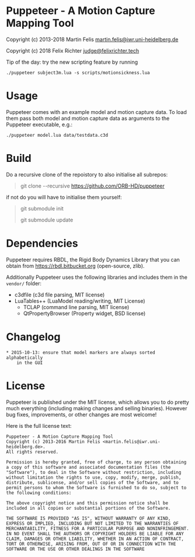 Puppeteer - A Motion Capture Mapping Tool
=========================================
Copyright (c) 2013-2018 Martin Felis <martin.felis@iwr.uni-heidelberg.de>

Copyright (c) 2018 Felix Richter <judge@felixrichter.tech>

Tip of the day: try the new scripting feature by running

    ./puppeteer subject3m.lua -s scripts/motionsickness.lua
    
# Usage

Puppeteer comes with an example model and motion capture data. To load them
pass both model and motion capture data as arguments to the Puppeteer
executable, e.g.:

    ./puppeteer model.lua data/testdata.c3d
    
# Build

Do a recursive clone of the repoistory to also initialise all subrepos:

>	git clone --recursive https://github.com/ORB-HD/puppeteer
	
if not do you will have to initialise them yourself: 

>	git submodule init
>	
>	git submodule update
	

# Dependencies

Puppeteer requires RBDL, the Rigid Body Dynamics Library that you can
obtain from https://rbdl.bitbucket.org (open-source, zlib).

Additionally Puppeteer uses the following libraries and includes them in
the `vendor/` folder:

  * c3dfile (c3d file parsing, MIT license)
  * LuaTables++ (LuaModel reading/writing, MIT License)
	* TCLAP (command line parsing, MIT license)
	* QtPropertyBrowser (Property widget, BSD license)

# Changelog

	* 2015-10-13: ensure that model markers are always sorted alphabetically
		in the GUI

# License

Puppeteer is published under the MIT license, which allows you to do pretty
much everything (including making changes and selling binaries). However
bug fixes, improvements, or other changes are most welcome!

Here is the full license text:

    Puppeteer - A Motion Capture Mapping Tool
    Copyright (c) 2013-2016 Martin Felis <martin.felis@iwr.uni-heidelberg.de>.
    All rights reserved.
    
    Permission is hereby granted, free of charge, to any person obtaining
    a copy of this software and associated documentation files (the
    "Software"), to deal in the Software without restriction, including
    without limitation the rights to use, copy, modify, merge, publish,
    distribute, sublicense, and/or sell copies of the Software, and to
    permit persons to whom the Software is furnished to do so, subject to
    the following conditions:
    
    The above copyright notice and this permission notice shall be
    included in all copies or substantial portions of the Software.
    
    THE SOFTWARE IS PROVIDED "AS IS", WITHOUT WARRANTY OF ANY KIND,
    EXPRESS OR IMPLIED, INCLUDING BUT NOT LIMITED TO THE WARRANTIES OF
    MERCHANTABILITY, FITNESS FOR A PARTICULAR PURPOSE AND NONINFRINGEMENT.
    IN NO EVENT SHALL THE AUTHORS OR COPYRIGHT HOLDERS BE LIABLE FOR ANY
    CLAIM, DAMAGES OR OTHER LIABILITY, WHETHER IN AN ACTION OF CONTRACT,
    TORT OR OTHERWISE, ARISING FROM, OUT OF OR IN CONNECTION WITH THE
    SOFTWARE OR THE USE OR OTHER DEALINGS IN THE SOFTWARE
